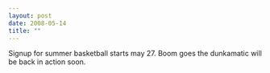 ```yaml
---
layout: post
date: 2008-05-14
title: ""
---
```

Signup for summer basketball starts may 27. Boom goes the dunkamatic will be back in action soon.